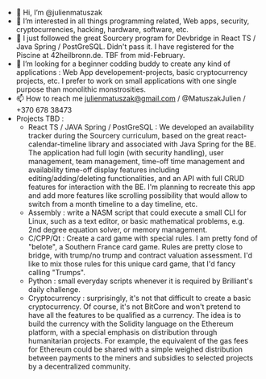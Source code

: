 - 👋 Hi, I’m @julienmatuszak
- 👀 I’m interested in all things programming related, Web apps, security, cryptocurrencies, hacking, hardware, software, etc.
- 🌱 I just followed the great Sourcery program for Devbridge in React TS / Java Spring / PostGreSQL. Didn't pass it. I have registered for the Piscine at 42heilbronn.de. TBF from mid-February.
- 💞️ I’m looking for a beginner codding buddy to create any kind of applications : Web App developement-projects, basic cryptocurrency projects, etc. I prefer to work on small applications with one single purpose than monolithic monstrosities.
- 📫 How to reach me julienmatuszak@gmail.com / @MatuszakJulien / +370 678 38473
- Projects TBD :
    - React TS / JAVA Spring / PostGreSQL : We developed an availability tracker during the Sourcery curriculum, based on the great react-calendar-timeline library and associated with Java Spring for the BE. The application had full login (with security handling), user management, team management, time-off time management and availability time-off display features including editing/adding/deleting functionalities, and an API with full CRUD features for interaction with the BE. I'm planning to recreate this app and add more features like scrolling possibility that would allow to switch from a month timeline to a day timeline, etc.
    - Assembly : write a NASM script that could execute a small CLI for Linux, such as a text editor, or basic mathematical problems, e.g. 2nd degree equation solver, or memory management.
    - C/CPP/Qt : Create a card game with special rules. I am pretty fond of "belote", a Southern France card game. Rules are pretty close to bridge, with trump/no trump and contract valuation assessment. I'd like to mix those rules for this unique card game, that I'd fancy calling "Trumps".
    - Python : small everyday scripts whenever it is required by Brilliant's daily challenge.
    - Cryptocurrency : surprisingly, it's not that difficult to create a basic cryptocurrency. Of course, it's not BitCore and won't pretend to have all the features to be qualified as a currency. The idea is to build the currency with the Solidity language on the Ethereum platform, with a special emphasis on distribution through humanitarian projects. For example, the equivalent of the gas fees for Ethereum could be shared with a simple weighed distribution between payments to the miners and subsidies to selected projects by a decentralized community. 

<!---
julienmatuszak/julienmatuszak is a ✨ special ✨ repository because its `README.md` (this file) appears on your GitHub profile.
You can click the Preview link to take a look at your changes.
--->
